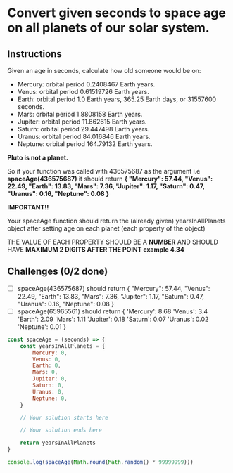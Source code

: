# Convert given seconds to space age on all planets of our solar system.

## Instructions

Given an age in seconds, calculate how old someone would be on:

- Mercury: orbital period 0.2408467 Earth years.
- Venus: orbital period 0.61519726 Earth years.
- Earth: orbital period 1.0 Earth years, 365.25 Earth days, or 31557600 seconds.
- Mars: orbital period 1.8808158 Earth years.
- Jupiter: orbital period 11.862615 Earth years.
- Saturn: orbital period 29.447498 Earth years.
- Uranus: orbital period 84.016846 Earth years.
- Neptune: orbital period 164.79132 Earth years.

**Pluto is not a planet.**

So if your function was called with 436575687 as the argument i.e **spaceAge(436575687)** it should return **{ "Mercury": 57.44, "Venus": 22.49, "Earth": 13.83, "Mars": 7.36, "Jupiter": 1.17, "Saturn": 0.47, "Uranus": 0.16, "Neptune": 0.08 }**

**IMPORTANT!!**

Your spaceAge function should return the (already given) yearsInAllPlanets object after setting age on each planet (each property of the object)

THE VALUE OF EACH PROPERTY SHOULD BE A **NUMBER** AND SHOULD HAVE **MAXIMUM 2 DIGITS AFTER THE POINT example 4.34**

## Challenges (0/2 done)

- [ ] spaceAge(436575687) should return { "Mercury": 57.44, "Venus": 22.49, "Earth": 13.83, "Mars": 7.36, "Jupiter": 1.17, "Saturn": 0.47, "Uranus": 0.16, "Neptune": 0.08 }
- [ ] spaceAge(65965561) should return { 'Mercury': 8.68 'Venus': 3.4 'Earth': 2.09 'Mars': 1.11 'Jupiter': 0.18 'Saturn': 0.07 'Uranus': 0.02 'Neptune': 0.01 }

```js
const spaceAge = (seconds) => {
	const yearsInAllPlanets = {
		Mercury: 0,
		Venus: 0,
		Earth: 0,
		Mars: 0,
		Jupiter: 0,
		Saturn: 0,
		Uranus: 0,
		Neptune: 0,
	}

	// Your solution starts here

	// Your solution ends here

	return yearsInAllPlanets
}

console.log(spaceAge(Math.round(Math.random() * 99999999)))
```
